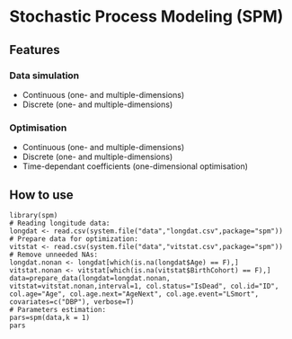 # Stochastic Process Modeling (SPM)
## Features
### Data simulation
* Continuous (one- and multiple-dimensions)
* Discrete (one- and multiple-dimensions)

### Optimisation
* Continuous (one- and multiple-dimensions)
* Discrete (one- and multiple-dimensions)
* Time-dependant coefficients (one-dimensional optimisation)

## How to use
```
library(spm)
# Reading longitude data:
longdat <- read.csv(system.file("data","longdat.csv",package="spm"))
# Prepare data for optimization:
vitstat <- read.csv(system.file("data","vitstat.csv",package="spm"))
# Remove unneeded NAs:
longdat.nonan <- longdat[which(is.na(longdat$Age) == F),]
vitstat.nonan <- vitstat[which(is.na(vitstat$BirthCohort) == F),]
data=prepare_data(longdat=longdat.nonan, vitstat=vitstat.nonan,interval=1, col.status="IsDead", col.id="ID", col.age="Age", col.age.next="AgeNext", col.age.event="LSmort", covariates=c("DBP"), verbose=T)
# Parameters estimation:
pars=spm(data,k = 1)
pars
```